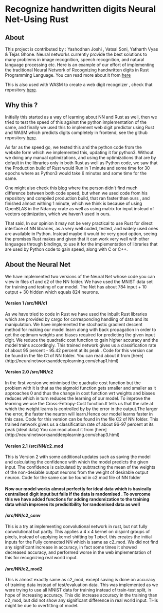 # Recognize handwritten digits Neural Net-Using Rust

## About

This project is contributed by : Yashodhan Joshi , Vatsal Soni, Yatharth Vyas & Tejas Ghone.
Neural networks currently provide the best solutions to many problems in image recognition, speech recognition, and natural language processing etc. Here is an example of our effort of
implementing the traditional Neural Network of Recognizing handwritten digits in Rust Programming Language.
You can read more about it from [here](http://neuralnetworksanddeeplearning.com/index.html)

This is also used with WASM to create a web digit recognizer , check that repository [here](https://github.com/YJDoc2/Rust-NN-Web).

## Why this ?

Initially this started as a way of learning about NN and Rust as well, then we tried to test the speed of this against the python implementation of the same, and finally we used this to implement web digit predictor using Rust and WASM which predicts digits completely in frontend, see the github repository [here](https://github.com/YJDoc2/Rust-NN-Web).<br />

As far as the speed go, we tested this and the python code from the website form which we implemented this, updating it for python3. Without we doing any manual optimizations, and using the optimizations that are by default in the libraries only in both Rust as well as Python code, we saw that the Production build of Rust would Run in 1 minute and some time for 30 epochs where as Python3 would take 6 minutes and some time for the same.

One might also check this [blog](https://ngoldbaum.github.io/posts/python-vs-rust-nn/) where the person didn't find much difference between both code speed, but when we used code from his repository and compiled production build, that ran faster than ours , and finished almost withing 1 minute, which we think is because of using OpenBLAS in the Ndarray crate as well as using matrix for input instead of vectors optimization, which we haven't used in ours.

That said, In our opinion it may not be very practical to use Rust for direct interface of NN libraries, as a very well coded, tested, and widely used ones are available in Python. Instead maybe it would be very good option, seeing the promises Rust makes and given that it can work very well with other languages through bindings, to use it for the implementation of libraries that are used by Python code to gain speed, along with C or C++.

## About the Neural Net

We have implemented two versions of the Neural Net whose code you can view in files c1 and c2 of the NN folder. We have used the MNIST data set for training and testing of our model.
The Net has about 784 input + 10 output + 30 hidden which equals 824 neurons.

<h4>Version 1 /src/NN/c1</h4>
As we have tried to code in Rust we have used the inbuilt Rust libraries which are provided by cargo for corresponding handling of data and its manipulation.
We have implemented the stochastic gradient descent method for making our model learn along with back propagation in order to get the optimum weights and biases required for predicting the given input digit.
We reduce the quadratic cost function to gain higher accuracy and the model trains accordingly. This trained network gives us a classification rate of about 95 percent - 95.42 percent at its peak .
Code for this version can be found in the file C1 of NN folder.
You can read about it from [here](http://neuralnetworksanddeeplearning.com/chap1.html)

<h4>Version 2.0 /src/NN/c2</h4>
In the first version we minimised the quadratic cost function but the problem with it is that as the sigmoid function gets smaller and smaller as it approaches 0 and thus the change in cost function wrt weights and biases reduces which in turn reduces the learning of our model. To improve the learning we use the Cross-Entropy-Cost function.It tells us that the rate at which the weight learns is controlled by by the error in the output.The larger the error, the faster the neuron will learn.Hence our  model learns faster in this case. Code for this version can be found in the file C2 of NN folder.
This trained network gives us a classification rate of about 96-97 percent at its peak (ideal data)
You can read about it from [here](http://neuralnetworksanddeeplearning.com/chap3.html)

<h4>Version 2.1 /src/NN/c2_mod</h4>
This is Version 2 with some additional updates such as saving the model and calculating the confidence with which the model predicts the given input. The confidence is calculated by
subtracting the mean of the weights of the non-desiable output neurons from the weight of desirable output neuron.
Code for the same can be found in c2.mod file of NN folder

<h4>Now our model works almost perfectly for ideal data which is basically centralised digit input but fails if the data is randomised . To overcome this we have added functions for adding randomization to the training data which improves its predicitbility for randomised data as well</h4>

<h4>/src/NN/c2_conv</h4>
This is a try at implementing convolutional network in rust, but not fully convolutional but partly. This applies a 4 x 4 kernel on disjoint groups of pixels, instead of applying kernel shifting by 1 pixel. this creates the initial inputs for the Fully connected NN which is same as c2_mod. We did not find any significant increase in accuracy, in fact some times it showed decreased accuracy, and performed worse in the web implementation of this for recognizing real world input.

<h4>/src/NN/c2_mod2</h4>
This is almost exactly same as c2_mod, except saving is done on accuracy of training data instead of test/evaluation data. This 
was implemented as we were trying to use all MNIST data for training instead of train-test split, in hope of increasing accuracy. This did increase accuracy in the training than c2_mod, but did not show any significant difference in real world input. THis might be due to overfitting of model.
